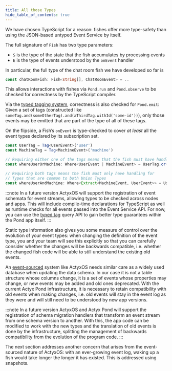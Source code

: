 ```yaml
---
title: All those Types
hide_table_of_contents: true
---
```


We have chosen TypeScript for a reason: fishes offer more type-safety than using the JSON-based untyped Event Service by itself.

The full signature of `Fish` has two type parameters:

- `S` is the type of the state that the fish accumulates by processing events
- `E` is the type of events understood by the `onEvent` handler

In particular, the full type of the chat room fish we have developed so far is

```typescript
const chatRoomFish: Fish<string[], ChatRoomEvent> = ..
```

This allows interactions with fishes via `Pond.run` and `Pond.observe` to be checked for correctness
by the TypeScript compiler.

Via the [typed tagging system](typed-tags), correctness is also checked for `Pond.emit`: Given a set
of tags (constructed like `someTag.and(someOtherTag).and(aThirdTag.withId('some-id'))`), only those
events may be emitted that are part of the type of all of these tags.

On the flipside, a Fish’s `onEvent` is type-checked to cover _at least_ all the event types declared
by its subscription set.

```typescript
const UserTag = Tag<UserEvent>('user')
const MachineTag = Tag<MachineEvent>('machine')

// Requiring either one of the tags means that the fish must have handling for the complete set
const whereUserOrMachine: Where<UserEvent | MachineEvent> = UserTag.or(MachineTag)

// Requiring both tags means the fish must only have handling for
// Types that are common to both Union Types
const whereUserAndMachine: Where<Extract<MachineEvent, UserEvent>> = UserTag.and(MachineTag)
```

:::note
In a future version ActyxOS will support the registration of event schemata for event streams, allowing types to be checked across nodes and apps. This will include compile-time declarations for TypeScript as well as runtime checks for all events passed into the Event Service API. For now, you can use the [typed tag](/docs/pond/guides/typed-tags) query API to gain better type guarantees within the Pond app itself.
:::

Static type information also gives you some measure of control over the evolution of your event types:
when changing the definition of the event type, you and your team will see this explicitly so that you can carefully consider whether the changes will be backwards compatible, i.e. whether the changed fish code will be able to still understand the existing old events.

An [event-sourced](https://martinfowler.com/eaaDev/EventSourcing.html) system like ActyxOS needs similar care as a widely used database when updating the data schema.
In our case it is not a table structure whose columns change, it is a set of events whose properties may change, or new events may be added and old ones deprecated.
With the current Actyx Pond infrastructure, it is necessary to retain compatibility with old events when making changes, i.e. old events will stay in the event log as they were and will still need to be understood by new app versions.

:::note
In a future version ActyxOS and Actyx Pond will support the registration of schema migration handlers that transform an event stream from one schema version to another. With this, the app code can be modified to work with the new types and the translation of old events is done by the infrastructure, splitting the management of backwards compatibility from the evolution of the program code.
:::

The next section addresses another concern that arises from the event-sourced nature of ActyxOS:
with an ever-growing event log, waking up a fish would take longer the longer it has existed.
This is addressed using snapshots.
